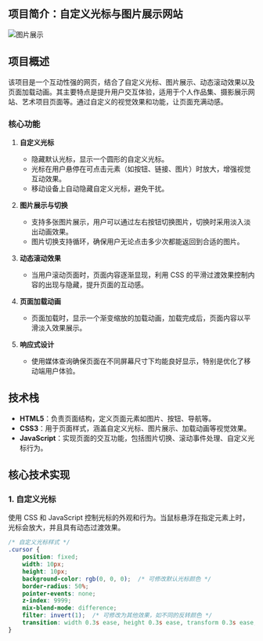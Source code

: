 ## 项目简介：自定义光标与图片展示网站

![图片展示](https://cllli.oss-cn-beijing.aliyuncs.com/Cli/2.png)

## 项目概述

该项目是一个互动性强的网页，结合了自定义光标、图片展示、动态滚动效果以及页面加载动画。其主要特点是提升用户交互体验，适用于个人作品集、摄影展示网站、艺术项目页面等。通过自定义的视觉效果和功能，让页面充满动感。

### 核心功能

1. **自定义光标**
   - 隐藏默认光标，显示一个圆形的自定义光标。
   - 光标在用户悬停在可点击元素（如按钮、链接、图片）时放大，增强视觉互动效果。
   - 移动设备上自动隐藏自定义光标，避免干扰。

2. **图片展示与切换**
   - 支持多张图片展示，用户可以通过左右按钮切换图片，切换时采用淡入淡出动画效果。
   - 图片切换支持循环，确保用户无论点击多少次都能返回到合适的图片。

3. **动态滚动效果**
   - 当用户滚动页面时，页面内容逐渐显现，利用 CSS 的平滑过渡效果控制内容的出现与隐藏，提升页面的互动感。

4. **页面加载动画**
   - 页面加载时，显示一个渐变缩放的加载动画，加载完成后，页面内容以平滑淡入效果展示。

5. **响应式设计**
   - 使用媒体查询确保页面在不同屏幕尺寸下均能良好显示，特别是优化了移动端用户体验。

## 技术栈

- **HTML5**：负责页面结构，定义页面元素如图片、按钮、导航等。
- **CSS3**：用于页面样式，涵盖自定义光标、图片展示、加载动画等视觉效果。
- **JavaScript**：实现页面的交互功能，包括图片切换、滚动事件处理、自定义光标行为。

## 核心技术实现

### 1. **自定义光标**
使用 CSS 和 JavaScript 控制光标的外观和行为。当鼠标悬浮在指定元素上时，光标会放大，并且具有动态过渡效果。

```css
/* 自定义光标样式 */
.cursor {
    position: fixed;
    width: 10px;
    height: 10px;
    background-color: rgb(0, 0, 0);  /* 可修改默认光标颜色 */
    border-radius: 50%;
    pointer-events: none;
    z-index: 9999;
    mix-blend-mode: difference;
    filter: invert(1);  /* 可修改为其他效果，如不同的反转颜色 */
    transition: width 0.3s ease, height 0.3s ease, transform 0.3s ease;  /* 动态调整光标大小 */
}
